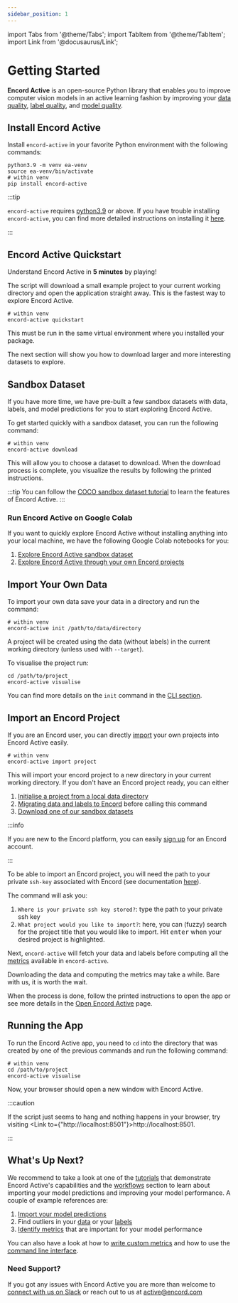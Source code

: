 ```yaml
---
sidebar_position: 1
---
```


import Tabs from '@theme/Tabs';
import TabItem from '@theme/TabItem';
import Link from '@docusaurus/Link';

# Getting Started

**Encord Active** is an open-source Python library that enables you to improve computer vision models in an active learning fashion by improving your
[data quality](category/data-quality), [label quality](category/label-quality), and [model quality](category/model-quality).

## Install Encord Active

Install `encord-active` in your favorite Python environment with the following commands:

```shell
python3.9 -m venv ea-venv
source ea-venv/bin/activate
# within venv
pip install encord-active
```

:::tip

`encord-active` requires [python3.9](https://www.python.org/downloads/release/python-3915/) or above.
If you have trouble installing `encord-active`, you can find more detailed instructions on installing it [here](./installation).

:::

## Encord Active Quickstart

Understand Encord Active in **5 minutes** by playing!

The script will download a small example project to your current working directory and open the application straight away.
This is the fastest way to explore Encord Active.

```shell
# within venv
encord-active quickstart
```

This must be run in the same virtual environment where you installed your package.

The next section will show you how to download larger and more interesting datasets to explore.

## Sandbox Dataset

If you have more time, we have pre-built a few sandbox datasets with data, labels, and model predictions for you to start exploring Encord Active.

To get started quickly with a sandbox dataset, you can run the following command:

```shell
# within venv
encord-active download
```

This will allow you to choose a dataset to download. When the download process is complete, you visualize the results by following the printed instructions.

:::tip
You can follow the [COCO sandbox dataset tutorial](tutorials/touring-the-coco-dataset.mdx) to learn the features of Encord Active.
:::

### Run Encord Active on Google Colab

If you want to quickly explore Encord Active without installing anything into your local machine, we
have the following Google Colab notebooks for you:

1. [Explore Encord Active sandbox dataset](https://colab.research.google.com/drive/11iZE1CCFIGlkWdTmhf5XACDojtGeIRGS?usp=sharing)
2. [Explore Encord Active through your own Encord projects](https://colab.research.google.com/drive/1zv4i0SH5tyb1KPVsCZfXDwxV72Ip77zS?usp=share_link)

## Import Your Own Data

To import your own data save your data in a directory and run the command:

```shell
# within venv
encord-active init /path/to/data/directory
```

A project will be created using the data (without labels) in the current working directory (unless used with `--target`).

To visualise the project run:

```shell
cd /path/to/project
encord-active visualise
```

You can find more details on the `init` command in the [CLI section](./cli/initialising-project-from-image-directories).

## Import an Encord Project

If you are an Encord user, you can directly [import](./cli/import-encord-project) your own projects into Encord Active easily.

```shell
# within venv
encord-active import project
```

This will import your encord project to a new directory in your current working directory.
If you don't have an Encord project ready, you can either

1. [Initialise a project from a local data directory](./cli/initialising-project-from-image-directories)
2. [Migrating data and labels to Encord](./sdk/migrating-data) before calling this command
3. [Download one of our sandbox datasets](./cli/download-sandbox-data)

:::info

If you are new to the Encord platform, you can easily [sign up](https://app.encord.com/register) for an Encord account.

:::

To be able to import an Encord project, you will need the path to your private `ssh-key` associated with Encord (see documentation [here](https://docs.encord.com/admins/settings/public-keys/#set-up-public-key-authentication)).

The command will ask you:

1. `Where is your private ssh key stored?`: type the path to your private ssh key
2. `What project would you like to import?`: here, you can (fuzzy) search for the project title that you would like to import. Hit <kbd>enter</kbd> when your desired project is highlighted.

Next, `encord-active` will fetch your data and labels before computing all the [metrics](category/metrics) available in `encord-active`.

Downloading the data and computing the metrics may take a while.
Bare with us, it is worth the wait.

When the process is done, follow the printed instructions to open the app or see more details in the [Open Encord Active](./cli/open-encord-active) page.

## Running the App

To run the Encord Active app, you need to `cd` into the directory that was created by one of the previous commands and run the following command:

```shell
# within venv
cd /path/to/project
encord-active visualise
```

Now, your browser should open a new window with Encord Active.

:::caution

If the script just seems to hang and nothing happens in your browser, try visiting <Link to={"http://localhost:8501"}>http://localhost:8501</Link>.

:::

## What's Up Next?

We recommend to take a look at one of the [tutorials](category/tutorials) that demonstrate Encord Active's capabilities and the [workflows](category/workflows) section to learn about importing your model predictions and improving your model performance.
A couple of example references are:

1. [Import your model predictions](./workflows/import-predictions)
2. Find outliers in your [data](./workflows/improve-your-data/identify-outliers-edge-cases) or your [labels](./workflows/improve-your-labels/identify-outliers)
3. [Identify metrics](./workflows/improve-your-models/metric-importance) that are important for your model performance

You can also have a look at how to [write custom metrics](./metrics/write-your-own) and how to use the [command line interface](category/command-line-interface).

### Need Support?

If you got any issues with Encord Active you are more than welcome to [connect with us on Slack](https://join.slack.com/t/encordactive/shared_invite/zt-1hc2vqur9-Fzj1EEAHoqu91sZ0CX0A7Q) or reach out to us at active@encord.com
